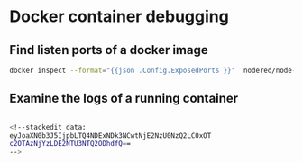 # Docker container debugging

## Find listen ports of a docker image
```bash
docker inspect --format="{{json .Config.ExposedPorts }}"  nodered/node-red
```


## Examine the logs of a running container
```bash 

<!--stackedit_data:
eyJoaXN0b3J5IjpbLTQ4NDExNDk3NCwtNjE2NzU0NzQ2LC0xOT
c2OTAzNjYzLDE2NTU3NTQ2ODhdfQ==
-->